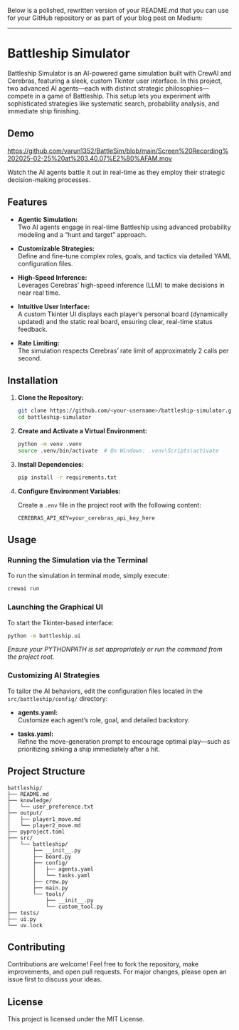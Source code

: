 Below is a polished, rewritten version of your README.md that you can use for your GitHub repository or as part of your blog post on Medium:

---

# Battleship Simulator

Battleship Simulator is an AI-powered game simulation built with CrewAI and Cerebras, featuring a sleek, custom Tkinter user interface. In this project, two advanced AI agents—each with distinct strategic philosophies—compete in a game of Battleship. This setup lets you experiment with sophisticated strategies like systematic search, probability analysis, and immediate ship finishing.

## Demo

https://github.com/varun1352/BattleSim/blob/main/Screen%20Recording%202025-02-25%20at%203.40.07%E2%80%AFAM.mov

Watch the AI agents battle it out in real-time as they employ their strategic decision-making processes.


## Features

- **Agentic Simulation:**  
  Two AI agents engage in real-time Battleship using advanced probability modeling and a “hunt and target” approach.

- **Customizable Strategies:**  
  Define and fine-tune complex roles, goals, and tactics via detailed YAML configuration files.

- **High-Speed Inference:**  
  Leverages Cerebras’ high-speed inference (LLM) to make decisions in near real time.

- **Intuitive User Interface:**  
  A custom Tkinter UI displays each player’s personal board (dynamically updated) and the static real board, ensuring clear, real-time status feedback.

- **Rate Limiting:**  
  The simulation respects Cerebras’ rate limit of approximately 2 calls per second.

## Installation

1. **Clone the Repository:**

   ```bash
   git clone https://github.com/<your-username>/battleship-simulator.git
   cd battleship-simulator
   ```

2. **Create and Activate a Virtual Environment:**

   ```bash
   python -m venv .venv
   source .venv/bin/activate  # On Windows: .venv\Scripts\activate
   ```

3. **Install Dependencies:**

   ```bash
   pip install -r requirements.txt
   ```

4. **Configure Environment Variables:**

   Create a `.env` file in the project root with the following content:

   ```
   CEREBRAS_API_KEY=your_cerebras_api_key_here
   ```

## Usage

### Running the Simulation via the Terminal

To run the simulation in terminal mode, simply execute:

```bash
crewai run
```

### Launching the Graphical UI

To start the Tkinter-based interface:

```bash
python -m battleship.ui
```

*Ensure your PYTHONPATH is set appropriately or run the command from the project root.*

### Customizing AI Strategies

To tailor the AI behaviors, edit the configuration files located in the `src/battleship/config/` directory:

- **agents.yaml:**  
  Customize each agent’s role, goal, and detailed backstory.

- **tasks.yaml:**  
  Refine the move-generation prompt to encourage optimal play—such as prioritizing sinking a ship immediately after a hit.

## Project Structure

```
battleship/
├── README.md
├── knowledge/
│   └── user_preference.txt
├── output/
│   ├── player1_move.md
│   └── player2_move.md
├── pyproject.toml
├── src/
│   └── battleship/
│       ├── __init__.py
│       ├── board.py
│       ├── config/
│       │   ├── agents.yaml
│       │   └── tasks.yaml
│       ├── crew.py
│       ├── main.py
│       └── tools/
│           ├── __init__.py
│           └── custom_tool.py
├── tests/
├── ui.py
└── uv.lock
```

## Contributing

Contributions are welcome! Feel free to fork the repository, make improvements, and open pull requests. For major changes, please open an issue first to discuss your ideas.

## License

This project is licensed under the MIT License.
